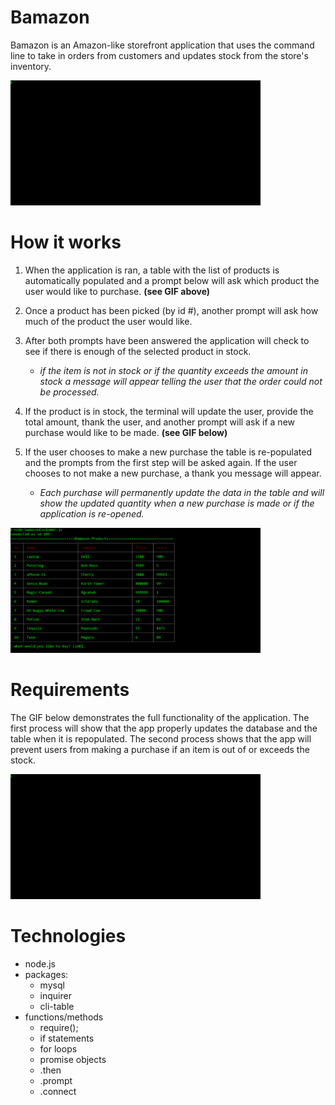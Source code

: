 # Bamazon
<p>Bamazon is an Amazon-like storefront application that uses the command line to take in orders from customers and updates stock from the store's inventory.</p>
<img src="images/bamazon.gif" alt="bamGif" height="200" width="400">

# How it works
1. When the application is ran, a table with the list of products is automatically populated and a prompt below will ask which product the user would like to purchase. <strong>(see GIF above)</strong>

2. Once a product has been picked (by id #), another prompt will ask how much of the product the user would like.

3. After both prompts have been answered the application will check to see if there is enough of the selected product in stock.
    * *if the item is not in stock or if the quantity exceeds the amount in stock a message will appear telling the user that the order could not be processed.*

4. If the product is in stock, the terminal will update the user, provide the total amount, thank the user, and another prompt will ask if a new purchase would like to be made. <strong>(see GIF below)</strong>

5. If the user chooses to make a new purchase the table is re-populated and the prompts from the first step will be asked again. If the user chooses to not make a new purchase, a thank you message will appear.
    * *Each purchase will permanently update the data in the table and will show the updated quantity when a new purchase is made or if the application is re-opened.*

<img src="images/bamazon-purchase.gif" alt="purchaseGif" height="200" width="400">

# Requirements
<p>The GIF below demonstrates the full functionality of the application. The first process will show that the app properly updates the database and the table when it is repopulated. The second process shows that the app will prevent users from making a purchase if an item is out of or exceeds the stock.</p>

<img src="images/bamazon-extra.gif" alt="reqGif" height="200" width="400">

# Technologies
* node.js
* packages:
  * mysql
  * inquirer
  * cli-table
* functions/methods
  * require();
  * if statements
  * for loops
  * promise objects
  * .then
  * .prompt
  * .connect